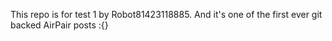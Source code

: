 This repo is for test 1 by Robot81423118885. And it's one of the first ever git backed AirPair posts :{}